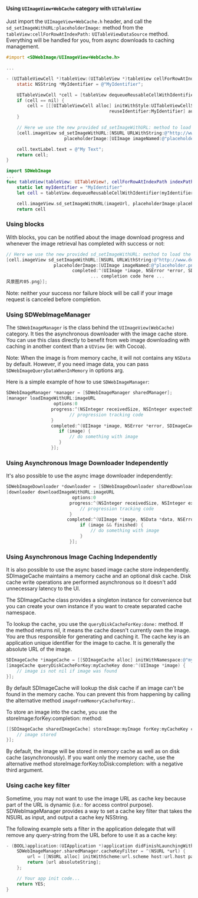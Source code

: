 #### Using `UIImageView+WebCache` category with `UITableView`

Just import the `UIImageView+WebCache.h` header, and call the `sd_setImageWithURL:placeholderImage:`
method from the `tableView:cellForRowAtIndexPath:` `UITableViewDataSource` method. Everything will be
handled for you, from async downloads to caching management.

```objective-c
#import <SDWebImage/UIImageView+WebCache.h>

...

- (UITableViewCell *)tableView:(UITableView *)tableView cellForRowAtIndexPath:(NSIndexPath *)indexPath {
    static NSString *MyIdentifier = @"MyIdentifier";

    UITableViewCell *cell = [tableView dequeueReusableCellWithIdentifier:MyIdentifier];
    if (cell == nil) {
        cell = [[[UITableViewCell alloc] initWithStyle:UITableViewCellStyleDefault
                                       reuseIdentifier:MyIdentifier] autorelease];
    }

    // Here we use the new provided sd_setImageWithURL: method to load the web image
    [cell.imageView sd_setImageWithURL:[NSURL URLWithString:@"http://www.domain.com/path/to/image.jpg"]
                      placeholderImage:[UIImage imageNamed:@"placeholder.png"]];

    cell.textLabel.text = @"My Text";
    return cell;
}
```

```swift
import SDWebImage
...
func tableView(tableView: UITableView!, cellForRowAtIndexPath indexPath: NSIndexPath!) -> UITableViewCell! {
    static let myIdentifier = "MyIdentifier"
    let cell = tableView.dequeueReusableCellWithIdentifier(myIdentifier, forIndexPath: indexPath) as UITableViewCell

    cell.imageView.sd_setImageWithURL(imageUrl, placeholderImage:placeholderImage)
    return cell
```

### Using blocks

With blocks, you can be notified about the image download progress and whenever the image retrieval has completed with success or not:

```objective-c
// Here we use the new provided sd_setImageWithURL: method to load the web image
[cell.imageView sd_setImageWithURL:[NSURL URLWithString:@"http://www.domain.com/path/to/image.jpg"]
                  placeholderImage:[UIImage imageNamed:@"placeholder.png"]
                         completed:^(UIImage *image, NSError *error, SDImageCacheType cacheType, NSURL *imageURL) {
                                ... completion code here ...
风景图片05.png}];
```

Note: neither your success nor failure block will be call if your image request is canceled before completion.

### Using SDWebImageManager

The `SDWebImageManager` is the class behind the `UIImageView(WebCache)` category. It ties the asynchronous downloader with the image cache store. You can use this class directly to benefit from web image downloading with caching in another context than a `UIView` (ie: with Cocoa).

Note: When the image is from memory cache, it will not contains any `NSData` by default. However, if you need image data, you can pass `SDWebImageQueryDataWhenInMemory` in options arg.

Here is a simple example of how to use `SDWebImageManager`:

```objective-c
SDWebImageManager *manager = [SDWebImageManager sharedManager];
[manager loadImageWithURL:imageURL
                  options:0
                 progress:^(NSInteger receivedSize, NSInteger expectedSize) {
                        // progression tracking code
                 }
                 completed:^(UIImage *image, NSError *error, SDImageCacheType cacheType, BOOL finished, NSURL *imageURL) {
                    if (image) {
                        // do something with image
                    }
                 }];
```

### Using Asynchronous Image Downloader Independently

It's also possible to use the async image downloader independently:

```objective-c
SDWebImageDownloader *downloader = [SDWebImageDownloader sharedDownloader];
[downloader downloadImageWithURL:imageURL
                         options:0
                        progress:^(NSInteger receivedSize, NSInteger expectedSize) {
                            // progression tracking code
                        }
                       completed:^(UIImage *image, NSData *data, NSError *error, BOOL finished) {
                            if (image && finished) {
                                // do something with image
                            }
                        }];
```

### Using Asynchronous Image Caching Independently

It is also possible to use the async based image cache store independently. SDImageCache
maintains a memory cache and an optional disk cache. Disk cache write operations are performed
asynchronous so it doesn't add unnecessary latency to the UI.

The SDImageCache class provides a singleton instance for convenience but you can create your own
instance if you want to create separated cache namespace.

To lookup the cache, you use the `queryDiskCacheForKey:done:` method. If the method returns nil, it means the cache
doesn't currently own the image. You are thus responsible for generating and caching it. The cache
key is an application unique identifier for the image to cache. It is generally the absolute URL of
the image.

```objective-c
SDImageCache *imageCache = [[SDImageCache alloc] initWithNamespace:@"myNamespace"];
[imageCache queryDiskCacheForKey:myCacheKey done:^(UIImage *image) {
    // image is not nil if image was found
}];
```

By default SDImageCache will lookup the disk cache if an image can't be found in the memory cache.
You can prevent this from happening by calling the alternative method `imageFromMemoryCacheForKey:`.

To store an image into the cache, you use the storeImage:forKey:completion: method:

```objective-c
[[SDImageCache sharedImageCache] storeImage:myImage forKey:myCacheKey completion:^{
    // image stored
}];
```

By default, the image will be stored in memory cache as well as on disk cache (asynchronously). If
you want only the memory cache, use the alternative method storeImage:forKey:toDisk:completion: with a negative
third argument.

### Using cache key filter

Sometime, you may not want to use the image URL as cache key because part of the URL is dynamic
(i.e.: for access control purpose). SDWebImageManager provides a way to set a cache key filter that
takes the NSURL as input, and output a cache key NSString.

The following example sets a filter in the application delegate that will remove any query-string from
the URL before to use it as a cache key:

```objective-c
- (BOOL)application:(UIApplication *)application didFinishLaunchingWithOptions:(NSDictionary *)launchOptions {
    SDWebImageManager.sharedManager.cacheKeyFilter = ^(NSURL *url) {
        url = [[NSURL alloc] initWithScheme:url.scheme host:url.host path:url.path];
        return [url absoluteString];
    };

    // Your app init code...
    return YES;
}
```
